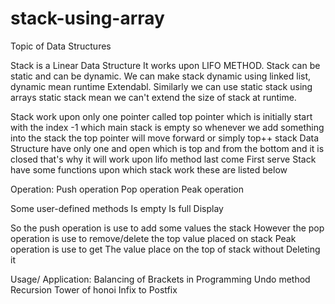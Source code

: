 # stack-using-array
Topic of Data Structures

Stack is a Linear Data Structure
It works upon LIFO METHOD.
Stack can be static and can be dynamic. 
We can make stack dynamic using linked list, dynamic mean runtime Extendabl.
Similarly we can use static stack using arrays static stack mean we can't extend the size of stack at runtime.


Stack work upon only one pointer called top pointer which is initially start with the index -1 which main stack is empty so whenever we add something into the stack the top pointer will move forward or simply top++
stack Data Structure have only one and open which is top and from the bottom and it is closed that's why it will work upon lifo method last come First serve
Stack have some functions upon which stack work these are listed below

Operation:
Push operation
Pop operation
Peak operation

Some user-defined methods 
Is empty 
Is full
Display



So the push operation is use to add some values the stack
However the pop operation is use to remove/delete the top value placed on stack
Peak operation is use to get The value place on the top of stack without Deleting it


Usage/ Application:
Balancing of Brackets in Programming
Undo method
Recursion
Tower of honoi
Infix to Postfix

